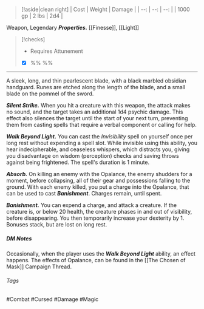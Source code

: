 
> [!aside|clean right]
>|  Cost |  Weight | Damage |
>| --: | --: | --: |
>| 1000 gp | 2 lbs | 2d4 |

Weapon, Legendary
***Properties.*** [[Finesse]], [[Light]]

> [!checks]
> - Requires Attunement‎ ‎ ‎ 
>  - [x] %% %%

****
A sleek, long, and thin pearlescent blade, with a black marbled obsidian handguard. Runes are etched along the length of the blade, and a small blade on the pommel of the sword.

***Silent Strike.*** When you hit a creature with this weapon, the attack makes no sound, and the target takes an additional 1d4 psychic damage. This effect also silences the target until the start of your next turn, preventing them from casting spells that require a verbal component or calling for help.

***Walk Beyond Light.*** You can cast the _Invisibility_ spell on yourself once per long rest without expending a spell slot. While invisible using this ability, you hear indecipherable, and ceaseless whispers, which distracts you, giving you disadvantage on wisdom (perception) checks and saving throws against being frightened. The spell's duration is 1 minute. 

***Absorb.*** On killing an enemy with the Opalance, the enemy shudders for a moment, before collapsing, all of their gear and possessions falling to the ground. With each enemy killed, you put a charge into the Opalance, that can be used to cast ***Banishment***. Charges remain, until spent.

***Banishment.*** You can expend a charge, and attack a creature. If the creature is, or below 20 health, the creature phases in and out of visibility, before disappearing. You then temporarily increase your dexterity by 1. Bonuses stack, but are lost on long rest. 

##### DM Notes
Occasionally, when the player uses the ***Walk Beyond Light*** ability, an effect happens. The effects of Opalance, can be found in the [[The Chosen of Mask]] Campaign Thread.

###### Tags
#Combat #Cursed #Damage #Magic